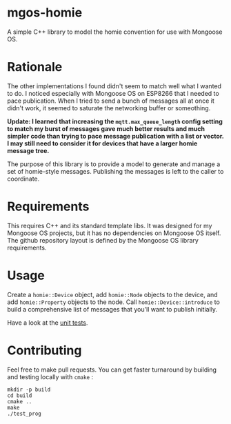 # mgos-homie
A simple C++ library to model the homie convention for use with Mongoose OS.

# Rationale
The other implementations I found didn't seem to match well what I wanted to do. I noticed especially with Mongoose OS on ESP8266 that I needed to pace publication. When I tried to send a bunch of messages all at once it didn't work, it seemed to saturate the networking buffer or someothing.

__Update: I learned that increasing the `mqtt.max_queue_length` config setting to match my burst of messages gave much better results and much simpler code than trying to pace message publication with a list or vector. I may still need to consider it for devices that have a larger homie message tree.__

 The purpose of this library is to provide a model to generate and manage a set of homie-style messages. Publishing the messages is left to the caller to coordinate. 

# Requirements
This requires C++ and its standard template libs. It was designed for my Mongoose OS projects, but it has no dependencies on Mongoose OS itself. The github repository layout is defined by the Mongoose OS library requirements.

# Usage
Create a `homie::Device` object, add `homie::Node` objects to the device, and add `homie::Property` objects to the node. Call `homie::Device::introduce` to build a comprehensive list of messages that you'll want to publish initially. 

Have a look at the [unit tests](test-src/suite.cpp).

# Contributing
Feel free to make pull requests. You can get faster turnaround by building and testing locally with `cmake` :
```shell
mkdir -p build
cd build
cmake ..
make
./test_prog
```
